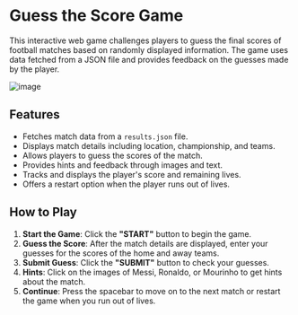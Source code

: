 # Guess the Score Game

This interactive web game challenges players to guess the final scores of football matches based on randomly displayed information. The game uses data fetched from a JSON file and provides feedback on the guesses made by the player.

![image](https://github.com/user-attachments/assets/371059e1-25cb-4095-8f88-4ce44bb421ba)


## Features

- Fetches match data from a `results.json` file.
- Displays match details including location, championship, and teams.
- Allows players to guess the scores of the match.
- Provides hints and feedback through images and text.
- Tracks and displays the player's score and remaining lives.
- Offers a restart option when the player runs out of lives.

## How to Play

1. **Start the Game**: Click the **"START"** button to begin the game.
2. **Guess the Score**: After the match details are displayed, enter your guesses for the scores of the home and away teams.
3. **Submit Guess**: Click the **"SUBMIT"** button to check your guesses.
4. **Hints**: Click on the images of Messi, Ronaldo, or Mourinho to get hints about the match.
5. **Continue**: Press the spacebar to move on to the next match or restart the game when you run out of lives.


